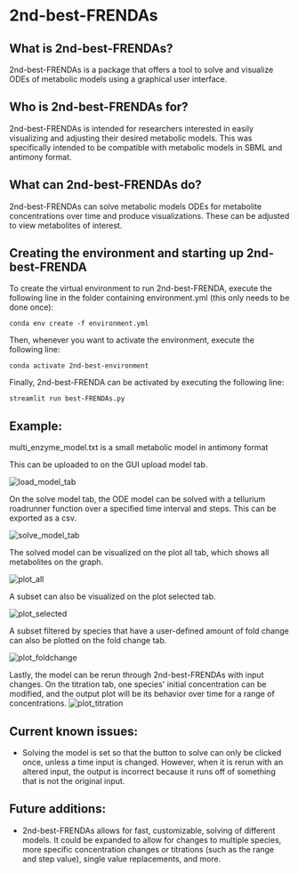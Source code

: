 # 2nd-best-FRENDAs

## What is 2nd-best-FRENDAs?

2nd-best-FRENDAs is a package that offers a tool to solve and visualize ODEs of metabolic models using a graphical user interface.

## Who is 2nd-best-FRENDAs for?

2nd-best-FRENDAs is intended for researchers interested in easily visualizing and adjusting their desired metabolic models. This was specifically intended to be compatible with metabolic models in SBML and antimony format.

## What can 2nd-best-FRENDAs do?

2nd-best-FRENDAs can solve metabolic models ODEs for metabolite concentrations over time and produce visualizations. These can be adjusted to view metabolites of interest.

## Creating the environment and starting up 2nd-best-FRENDA

To create the virtual environment to run 2nd-best-FRENDA, execute the following line in the folder containing environment.yml (this only needs to be done once):

    conda env create -f environment.yml

Then, whenever you want to activate the environment, execute the following line:

    conda activate 2nd-best-environment

Finally, 2nd-best-FRENDA can be activated by executing the following line:

    streamlit run best-FRENDAs.py

## Example:

multi_enzyme_model.txt is a small metabolic model in antimony format

This can be uploaded to on the GUI upload model tab.

![load_model_tab](https://github.com/best-FRENDAs/2nd-best-FRENDAs/blob/main/pngs/model_load_tab_screenshot.png)

On the solve model tab, the ODE model can be solved with a tellurium roadrunner function over a specified time interval and steps. This can be exported as a csv.

![solve_model_tab](https://github.com/best-FRENDAs/2nd-best-FRENDAs/blob/main/pngs/model_solve_screenshot.png)

The solved model can be visualized on the plot all tab, which shows all metabolites on the graph. 

![plot_all](https://github.com/best-FRENDAs/2nd-best-FRENDAs/blob/main/pngs/model_visualize_all_screenshot.png)

A subset can also be visualized on the plot selected tab.

![plot_selected](https://github.com/best-FRENDAs/2nd-best-FRENDAs/blob/main/pngs/model_visualize_subset_screenshot.png)

A subset filtered by species that have a user-defined amount of fold change can also be plotted on the fold change tab.

![plot_foldchange](https://github.com/best-FRENDAs/2nd-best-FRENDAs/blob/main/pngs/foldchange_screenshot.png)

Lastly, the model can be rerun through 2nd-best-FRENDAs with input changes. On the titration tab, one species' initial concentration can be modified, and the output plot will be its behavior over time for a range of concentrations.
![plot_titration](https://github.com/best-FRENDAs/2nd-best-FRENDAs/blob/main/pngs/titration_screenshot.png)

## Current known issues:
- Solving the model is set so that the button to solve can only be clicked once, unless a time input is changed. However, when it is rerun with an altered input, the output is incorrect because it runs off of something that is not the original input.

## Future additions:
- 2nd-best-FRENDAs allows for fast, customizable, solving of different models. It could be expanded to allow for changes to multiple species, more specific concentration changes or titrations (such as the range and step value), single value replacements, and more. 